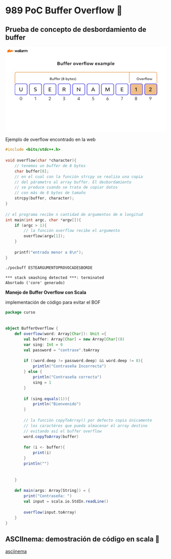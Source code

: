 # 989 PoC Buffer Overflow :red_envelope:

## Prueba de concepto de desbordamiento de buffer

![poc1](../assets/PoC/poc_1.jpg)

Ejemplo de overflow encontrado en la web

```C++
#include <bits/stdc++.h>

void overflow(char *character){
	// tenemos un buffer de 8 bytes
    char buffer[8];
	// en el cual con la función strcpy se realiza una copia
	// del párametro al array buffer. El desbordamiento
	// se produce cuando se trata de copiar datos 
	// con más de 8 bytes de tamaño
    strcpy(buffer, character);
}

// el programa recibe n cantidad de argumentos de m longitud
int main(int argc, char *argv[]){
    if (argc > 1){
		// la función overflow recibe el argumento
        overflow(argv[1]);
    }

    printf("entrada menor a 8\n");
}
```

```bash
./pocbuff ESTEARGUMENTOPROVOCADESBORDE
```

```text
*** stack smashing detected ***: terminated
Abortado ('core' generado)
```


**Manejo de Buffer Overflow con Scala**

implementación de código para evitar el BOF

```scala
package curso


object BufferOverflow {
    def overflow(word: Array[Char]): Unit ={
        val buffer: Array[Char] = new Array[Char](8)
        var sing: Int = 0
        val password = "contrase".toArray

        if ((word.deep != password.deep) && word.deep != 8){
            println("Contraseña Incorrecta")
        } else {
            println("Contraseña correcta")
            sing = 1
        }

        if (sing.equals(1)){
            println("Bienvenido")
        }

        // la función copyToArray() por defecto copia únicamente
		// los caractéres que pueda almacenar el array destino
		// evitando así el buffer overflow
        word.copyToArray(buffer)

        for (i <- buffer){
            print(i)
        }
        println("")


    }

    def main(args: Array[String]) = {
        print("Contraseña: ")
        val input = scala.io.StdIn.readLine()

        overflow(input.toArray)
    }
}

``` 

## ASCIInema: demostración de código en scala 🎥
[asciinema](https://asciinema.org/a/Fqp1i9k2Du3nSBoP8VG42khG6)